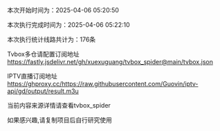 
本次开始时间为：2025-04-06 05:20:50

本次执行完成时间为：2025-04-06 05:22:10

本次执行统计线路共计为：176条

Tvbox多仓请配置订阅地址 https://fastly.jsdelivr.net/gh/xuexuguang/tvbox_spider@main/tvbox.json

IPTV直播订阅地址 https://ghproxy.cc/https://raw.githubusercontent.com/Guovin/iptv-api/gd/output/result.m3u

当前内容来源详情请查看tvbox_spider

如果感兴趣,请复制项目后自行研究使用
